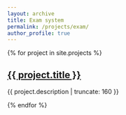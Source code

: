 ```yaml
---
layout: archive
title: Exam system
permalink: /projects/exam/
author_profile: true
---
```



{% for project in site.projects %}
<h2><a href="{{ project.link | prepend: site.baseurl }}">
   {{ project.title }}
</a></h2>

<p class="post-excerpt">{{ project.description | truncate: 160 }}</p>
{% endfor %}